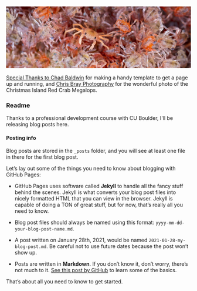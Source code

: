 ![banner image](/assets/images/chris-bray-red-crabs-banner.jpg)

[Special Thanks to Chad Baldwin](https://chadbaldwin.net/) for making a handy template to get a page up and running, and [Chris Bray Photography](https://chrisbrayphotography.com/) for the wonderful photo of the Christmas Island Red Crab Megalops.

### Readme

Thanks to a professional development course with CU Boulder, I'll be releasing blog posts here. 


#### Posting info

Blog posts are stored in the `_posts` folder, and you will see at least one file in there for the first blog post.

Let’s lay out some of the things you need to know about blogging with GitHub Pages:

- GitHub Pages uses software called **Jekyll** to handle all the fancy stuff behind the scenes. Jekyll is what converts your blog post files into nicely formatted HTML that you can view in the browser. Jekyll is capable of doing a TON of great stuff, but for now, that’s really all you need to know.

- Blog post files should always be named using this format: `yyyy-mm-dd-your-blog-post-name.md`.

- A post written on January 28th, 2021, would be named `2021-01-28-my-blog-post.md`. Be careful not to use future dates because the post won’t show up.

- Posts are written in **Markdown**. If you don’t know it, don’t worry, there’s not much to it. [See this post by GitHub](https://guides.github.com/features/mastering-markdown/) to learn some of the basics.

That’s about all you need to know to get started.
